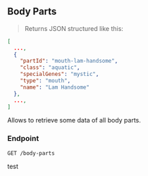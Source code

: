 ## Body Parts

> Returns JSON structured like this:

```json
[
  ...,
  {
    "partId": "mouth-lam-handsome",
    "class": "aquatic",
    "specialGenes": "mystic",
    "type": "mouth",
    "name": "Lam Handsome"
  },
  ...,
]
```

Allows to retrieve some data of all body parts.

### Endpoint

`GET /body-parts`

<aside class="success">
  test
</aside>
